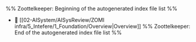 %% Zoottelkeeper: Beginning of the autogenerated index file list  %%
- 📄 [[02-AISystem/AISysReview/ZOMI infra/5_Intefere/1_Foundation/Overview|Overview]]
%% Zoottelkeeper: End of the autogenerated index file list  %%
